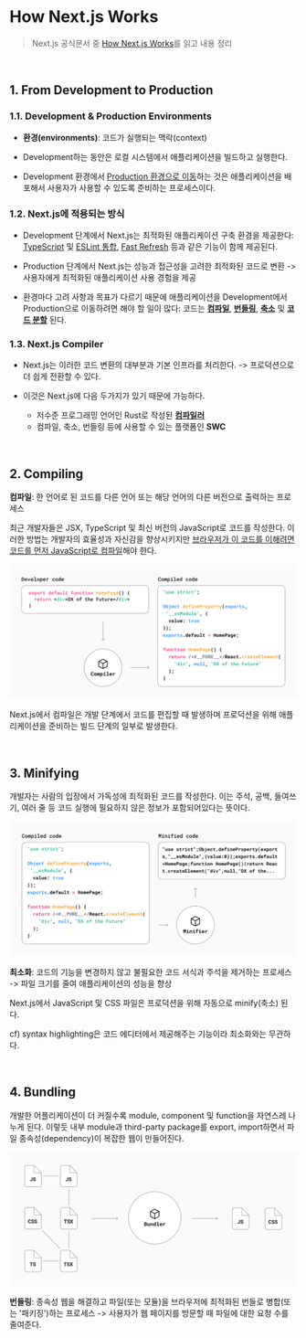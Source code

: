 # How Next.js Works

> Next.js 공식문서 중 [How Next.js Works](https://nextjs.org/learn/foundations/how-nextjs-works)를 읽고 내용 정리

<br />

## 1. From Development to Production

### 1.1. Development & Production Environments

- **환경(environments)**: 코드가 실행되는 맥락(context)

- Development하는 동안은 로컬 시스템에서 애플리케이션을 빌드하고 실행한다.
- Development 환경에서 [Production 환경으로 이동](https://nextjs.org/docs/going-to-production#caching)하는 것은 애플리케이션을 배포해서 사용자가 사용할 수 있도록 준비하는 프로세스이다.

### 1.2. Next.js에 적용되는 방식

- Development 단계에서 Next.js는 최적화된 애플리케이션 구축 환경을 제공한다: [TypeScript](https://nextjs.org/docs/basic-features/typescript) 및 [ESLint 통합](https://nextjs.org/docs/basic-features/eslint), [Fast Refresh](https://nextjs.org/docs/basic-features/fast-refresh) 등과 같은 기능이 함께 제공된다.

- Production 단계에서 Next.js는 성능과 접근성을 고려한 최적화된 코드로 변환 -> 사용자에게 최적화된 애플리케이션 사용 경험을 제공

- 환경마다 고려 사항과 목표가 다르기 때문에 애플리케이션을 Development에서 Production으로 이동하려면 해야 할 일이 많다: 코드는 <U>**[컴파일](https://nextjs.org/learn/foundations/how-nextjs-works/compiling)**</U>, <U>**[번들링](https://nextjs.org/learn/foundations/how-nextjs-works/bundling)**</U>, <U>**[축소](https://nextjs.org/learn/foundations/how-nextjs-works/minifying)**</U> 및 <U>**[코드 분할](https://nextjs.org/learn/foundations/how-nextjs-works/code-splitting)**</U> 된다.

### 1.3. Next.js Compiler

- Next.js는 이러한 코드 변환의 대부분과 기본 인프라를 처리한다. -> 프로덕션으로 더 쉽게 전환할 수 있다.

- 이것은 Next.js에 다음 두가지가 있기 때문에 가능하다.
  - 저수준 프로그래밍 언어인 Rust로 작성된 **[컴파일러](https://nextjs.org/docs/advanced-features/compiler)**
  - 컴파일, 축소, 번들링 등에 사용할 수 있는 플랫폼인 **SWC**

<br />

## 2. Compiling

**컴파일**: 한 언어로 된 코드를 다른 언어 또는 해당 언어의 다른 버전으로 출력하는 프로세스

최근 개발자들은 JSX, TypeScript 및 최신 버전의 JavaScript로 코드를 작성한다. 이러한 방법는 개발자의 효율성과 자신감을 향상시키지만 <U>브라우저가 이 코드를 이해려면 코드를 먼저 JavaScript로 컴파일</U>해야 한다.

![Compiler](./images/compiler.png)

Next.js에서 컴파일은 개발 단계에서 코드를 편집할 때 발생하며 프로덕션을 위해 애플리케이션을 준비하는 빌드 단계의 일부로 발생한다.

<br />

## 3. Minifying

개발자는 사람의 입장에서 가독성에 최적화된 코드를 작성한다. 이는 주석, 공백, 들여쓰기, 여러 줄 등 코드 실행에 필요하지 않은 정보가 포함되어있다는 뜻이다.

![Minifier](./images/minifier.png)

**최소화**: 코드의 기능을 변경하지 않고 불필요한 코드 서식과 주석을 제거하는 프로세스 -> 파일 크기를 줄여 애플리케이션의 성능을 향상

Next.js에서 JavaScript 및 CSS 파일은 프로덕션을 위해 자동으로 minify(축소) 된다.

cf) syntax highlighting은 코드 에디터에서 제공해주는 기능이라 최소화와는 무관하다.

<br />

## 4. Bundling

개발한 어플리케이션이 더 커질수록 module, component 및 function을 자연스레 나누게 된다. 이렇듯 내부 module과 third-party package를 export, import하면서 파일 종속성(dependency)이 복잡한 웹이 만들어진다.

![Bundling](./images/building.png)

**번들링**: 종속성 웹을 해결하고 파일(또는 모듈)을 브라우저에 최적화된 번들로 병합(또는 '패키징')하는 프로세스 -> 사용자가 웹 페이지를 방문할 때 파일에 대한 요청 수를 줄여준다.
